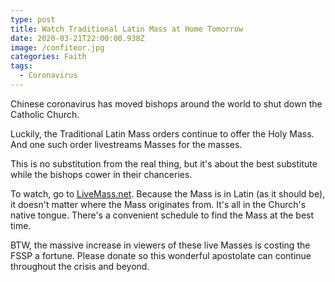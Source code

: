 ```yaml
---
type: post
title: Watch Traditional Latin Mass at Home Tomorrow
date: 2020-03-21T22:00:00.938Z
image: /confiteor.jpg
categories: Faith
tags:
  - Coronavirus
---
```

Chinese coronavirus has moved bishops around the world to shut down the Catholic Church. 

Luckily, the Traditional Latin Mass orders continue to offer the Holy Mass. And one such order livestreams Masses for the masses.

This is no substitution from the real thing, but it's about the best substitute while the bishops cower in their chanceries. 

To watch, go to [LiveMass.net](http://livemass.net/). Because the Mass is in Latin (as it should be), it doesn't matter where the Mass originates from. It's all in the Church's native tongue. There's a convenient schedule to find the Mass at the best time. 

BTW, the massive increase in viewers of these live Masses is costing the FSSP a fortune. Please donate so this wonderful apostolate can continue throughout the crisis and beyond.